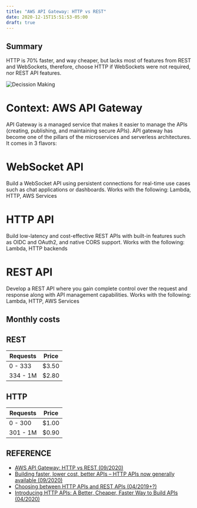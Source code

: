 ```yaml
---
title: "AWS API Gateway: HTTP vs REST"
date: 2020-12-15T15:51:53-05:00
draft: true
---
```


## Summary

HTTP is 70% faster, and way cheaper, but lacks most of features from REST and WebSockets, therefore, choose HTTP if WebSockets were not required, nor REST API features.

![Decission Making](/images/aws-api-http-rest.png)

# Context: AWS API Gateway
API Gateway is a managed service that makes it easier to manage the APIs (creating, publishing, and maintaining secure APIs). API gateway has become one of the pillars of the microservices and serverless architectures. It comes in 3 flavors:

# WebSocket API
Build a WebSocket API using persistent connections for real-time use cases such as chat applications or dashboards.
Works with the following:
Lambda, HTTP, AWS Services

# HTTP API
Build low-latency and cost-effective REST APIs with built-in features such as OIDC and OAuth2, and native CORS support.
Works with the following:
Lambda, HTTP backends

# REST API
Develop a REST API where you gain complete control over the request and response along with API management capabilities.
Works with the following:
Lambda, HTTP, AWS Services

## Monthly costs
## REST 
Requests        | Price    |
----------------|----------|
        0 - 333 | $3.50    |
       334 - 1M | $2.80    |
## HTTP
Requests        | Price    |
----------------|----------|
        0 - 300 | $1.00    |
       301 - 1M | $0.90    |

## REFERENCE
* [AWS API Gateway: HTTP vs REST (09/2020)](https://www.learnaws.org/2020/09/12/rest-api-vs-http-api/)
* [Building faster, lower cost, better APIs – HTTP APIs now generally available (09/2020)](https://aws.amazon.com/blogs/compute/building-better-apis-http-apis-now-generally-available/)
* [Choosing between HTTP APIs and REST APIs (04/2019+?)](https://docs.aws.amazon.com/apigateway/latest/developerguide/http-api-vs-rest.html)
* [Introducing HTTP APIs: A Better, Cheaper, Faster Way to Build APIs (04/2020)](https://pages.awscloud.com/Introducing-HTTP-APIs-A-Better-Cheaper-Faster-Way-to-Build-APIs_2020_0304-SRV_OD.html)


